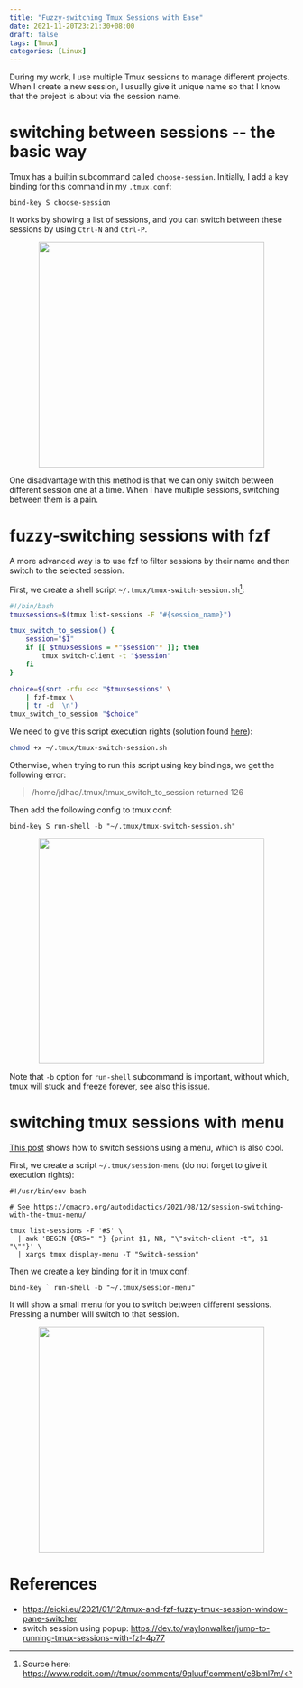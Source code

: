 ```yaml
---
title: "Fuzzy-switching Tmux Sessions with Ease"
date: 2021-11-20T23:21:30+08:00
draft: false
tags: [Tmux]
categories: [Linux]
---
```


During my work, I use multiple Tmux sessions to manage different projects. When
I create a new session, I usually give it unique name so that I know that the
project is about via the session name.

<!--more-->

# switching between sessions -- the basic way

Tmux has a builtin subcommand called `choose-session`. Initially, I add a key
binding for this command in my `.tmux.conf`:

```tmux
bind-key S choose-session
```

It works by showing a list of sessions, and you can switch between these
sessions by using `Ctrl-N` and `Ctrl-P`.

<p align="center">
<img src="https://blog-resource-1257868508.file.myqcloud.com/202111211332634.png" width="400">
</p>

One disadvantage with this method is that we can only switch between different
session one at a time. When I have multiple sessions, switching between them is
a pain.

# fuzzy-switching sessions with fzf

A more advanced way is to use fzf to filter sessions by their name and then
switch to the selected session.

First, we create a shell script `~/.tmux/tmux-switch-session.sh`[^1]:

```bash
#!/bin/bash
tmuxsessions=$(tmux list-sessions -F "#{session_name}")

tmux_switch_to_session() {
    session="$1"
    if [[ $tmuxsessions = *"$session"* ]]; then
        tmux switch-client -t "$session"
    fi
}

choice=$(sort -rfu <<< "$tmuxsessions" \
    | fzf-tmux \
    | tr -d '\n')
tmux_switch_to_session "$choice"
```

We need to give this script execution rights (solution found [here](https://stackoverflow.com/a/10038458/6064933)):

```bash
chmod +x ~/.tmux/tmux-switch-session.sh
```

Otherwise, when trying to run this script using key bindings, we get the
following error:

> /home/jdhao/.tmux/tmux_switch_to_session returned 126

Then add the following config to tmux conf:

```tmux
bind-key S run-shell -b "~/.tmux/tmux-switch-session.sh"
```

<p align="center">
<img src="https://blog-resource-1257868508.file.myqcloud.com/202111211430279.png" width="400">
</p>


Note that `-b` option for `run-shell` subcommand is important, without which,
tmux will stuck and freeze forever, see also [this issue](https://stackoverflow.com/q/61799181/6064933).

# switching tmux sessions with menu

[This post](https://qmacro.org/autodidactics/2021/08/12/session-switching-with-the-tmux-menu/) shows how to switch sessions using a menu, which is also cool.

First, we create a script `~/.tmux/session-menu` (do not forget to give it
execution rights):

```tmux
#!/usr/bin/env bash

# See https://qmacro.org/autodidactics/2021/08/12/session-switching-with-the-tmux-menu/

tmux list-sessions -F '#S' \
  | awk 'BEGIN {ORS=" "} {print $1, NR, "\"switch-client -t", $1 "\""}' \
  | xargs tmux display-menu -T "Switch-session"
```

Then we create a key binding for it in tmux conf:

```tmux
bind-key ` run-shell -b "~/.tmux/session-menu"
```

It will show a small menu for you to switch between different sessions.
Pressing a number will switch to that session.

<p align="center">
<img src="https://blog-resource-1257868508.file.myqcloud.com/202111211429780.png" width="400">
</p>


# References

+ https://eioki.eu/2021/01/12/tmux-and-fzf-fuzzy-tmux-session-window-pane-switcher
+ switch session using popup: https://dev.to/waylonwalker/jump-to-running-tmux-sessions-with-fzf-4p77

[^1]: Source here: https://www.reddit.com/r/tmux/comments/9qluuf/comment/e8bml7m/
